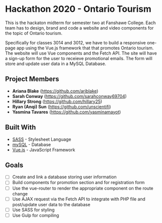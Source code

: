 # Hackathon 2020 - Ontario Tourism
This is the hackaton midterm for semester two at Fanshawe College. Each team has to design, brand and code a website and video components for the topic of Ontario tourism.

Specifically for classes 3014 and 3012, we have to build a responsive one-page app using the Vue.js framework that that promotes Ontario tourism. The website will use Vue components and the Fetch API. The site will have a sign-up form for the user to receieve promotional emails. The form will store and update user data in a MySQL Database.

## Project Members

* **Ariana Blake** (https://github.com/ariblake)
* **Sarah Conway** (https://github.com/sarahconway69704)
* **Hillary Strong** (https://github.com/hillary25)
* **Ryan (Anqi) Sun** (https://github.com/unscientifi)
* **Yasmina Tavares** (https://github.com/yasminamayot)

## Built With

* [SASS](https://sass-lang.com/) - Stylesheet Language
* [mySQL](https://www.mysql.com/) - Database
* [Vue.js](https://vuejs.org/) - JavaScript Framework

## Goals

- [ ] Create and link a database storing user information
- [ ] Build components for promotion section and for registration form
- [ ] Use the vue-router to render the appropriate component on the route change
- [ ] Use AJAX request via the Fetch API to integrate with PHP file and post/update user data to the database
- [ ] Use SASS for styling
- [ ] Use Gulp for compiling
